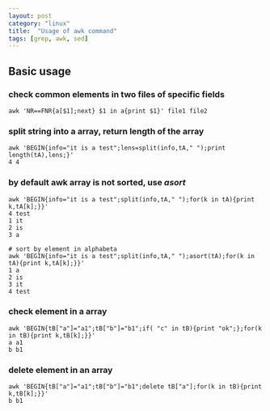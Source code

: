 ```yaml
---
layout: post
category: "linux"
title:  "Usage of awk command"
tags: [grep, awk, sed]
---
```


## Basic usage

### check common elements in two files of specific fields

```
awk 'NR==FNR{a[$1];next} $1 in a{print $1}' file1 file2
```

### split string into a array, return length of the array

```
awk 'BEGIN{info="it is a test";lens=split(info,tA," ");print length(tA),lens;}'
4 4
```

### by default awk array is not sorted, use *asort*

```
awk 'BEGIN{info="it is a test";split(info,tA," ");for(k in tA){print k,tA[k];}}'
4 test
1 it
2 is
3 a

# sort by element in alphabeta
awk 'BEGIN{info="it is a test";split(info,tA," ");asort(tA);for(k in tA){print k,tA[k];}}'
1 a
2 is
3 it
4 test
```

### check element in a array 

```
awk 'BEGIN{tB["a"]="a1";tB["b"]="b1";if( "c" in tB){print "ok";};for(k in tB){print k,tB[k];}}' 
a a1
b b1
```

### delete element in an array

```
awk 'BEGIN{tB["a"]="a1";tB["b"]="b1";delete tB["a"];for(k in tB){print k,tB[k];}}' 
b b1
```